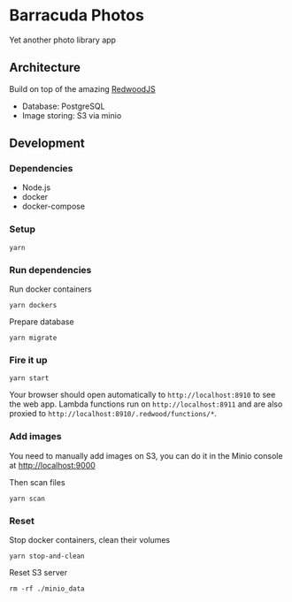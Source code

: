 # Barracuda Photos

Yet another photo library app


## Architecture

Build on top of the amazing [RedwoodJS](https://redwoodjs.com/docs/introduction)

- Database: PostgreSQL
- Image storing: S3 via minio

## Development

### Dependencies

- Node.js
- docker
- docker-compose

### Setup

```terminal
yarn
```

### Run dependencies

Run docker containers
```terminal
yarn dockers
```

Prepare database
```terminal
yarn migrate
```

### Fire it up

```terminal
yarn start
```

Your browser should open automatically to `http://localhost:8910` to see the web app. Lambda functions run on `http://localhost:8911` and are also proxied to `http://localhost:8910/.redwood/functions/*`.

### Add images

You need to manually add images on S3, you can do it in the Minio console at [http://localhost:9000](http://localhost:9000)

Then scan files

```terminal
yarn scan
```

### Reset

Stop docker containers, clean their volumes
```terminal
yarn stop-and-clean
```

Reset S3 server
```terminal
rm -rf ./minio_data
```

